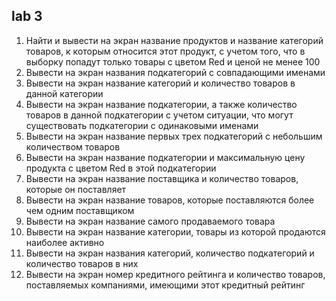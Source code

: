 ## lab 3
1. Найти и вывести на экран название продуктов и название категорий товаров, к которым относится этот продукт, с учетом того, что в выборку попадут только товары с цветом Red и ценой не менее 100
2. Вывести на экран названия подкатегорий с совпадающими именами
3. Вывести на экран название категорий и количество товаров в данной категории
4. Вывести на экран название подкатегории, а также количество товаров в данной подкатегории с учетом ситуации, что могут существовать подкатегории с одинаковыми именами
5. Вывести на экран название первых трех подкатегорий с небольшим количеством товаров
6. Вывести на экран название подкатегории и максимальную цену продукта с цветом Red в этой подкатегории
7. Вывести на экран название поставщика и количество товаров, которые он поставляет
8. Вывести на экран название товаров, которые поставляются более чем одним поставщиком
9. Вывести на экран название самого продаваемого товара
10. Вывести на экран название категории, товары из которой продаются наиболее активно
11. Вывести на экран названия категорий, количество подкатегорий и количество товаров в них
12. Вывести на экран номер кредитного рейтинга и количество товаров, поставляемых компаниями, имеющими этот кредитный рейтинг
